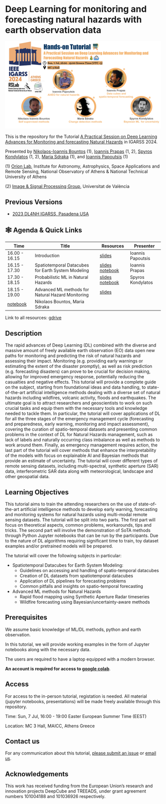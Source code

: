 # Deep Learning for monitoring and forecasting natural hazards with earth observation data

![cover_photo](/static/igarss_2024_dl4nh_cover.jpg)

This is the repository for the Tutorial [A Practical Session on Deep Learning Advances for Monitoring and forecasting Natural Hazards](https://www.2024.ieeeigarss.org/tutorials.php#tut6) in IGARSS 2024.

Presented by [Nikolaos-Ioannis Bountos](https://ngbountos.github.io/) (1), [Ioannis Prapas](https://iprapas.github.io) (1, 2), [Spyros Kondylatos](https://github.com/skondylatos/) (1, 2), [Maria Sdraka](https://github.com/paren8esis/) (1), and [Ioannis Papoutsis](https://scholar.google.gr/citations?user=46cBUO8AAAAJ) (1) 

(1) [Orion Lab](http://orionlab.space.noa.gr/), Institute for Astronomy, Astrophysics, Space Applications and Remote Sensing, National Observatory of Athens & National Technical University of Athens

(2) [Image & Signal Processing Group](https://isp.uv.es/), Universitat de València

## Previous Versions

* [2023 DL4NH IGARSS, Pasadena USA](https://github.com/Orion-AI-Lab/igarss23_DL4NH)

## 🕸️ Agenda & Quick Links

| Time          | Title          | Resources                       | Presenter         |
|---------------|----------------|---------------------------------|-------------------|
| 16.00 - 16.15   | Introduction   | [slides](https://docs.google.com/presentation/d/13lw30timAkBxFZdK5bjuVf9pnPOJC3Ut/edit?usp=drive_link&ouid=103666319609428787109&rtpof=true&sd=true)                | Ioannis Papoutsis |
| 16.15 - 17.30  | Spatiotemporal Datacubes for Earth System Modeling | [slides](https://docs.google.com/presentation/d/15KGojGurKJSj3t9N48wKMCVtxVSbSHaN2VboDnwtlDA/edit?usp=drive_link) [notebook](https://colab.research.google.com/drive/1NY-a5cYLLfMwrTFigY5VczKym849MkN4?usp=drive_link)  | Ioannis Prapas    |
| 17.30 - 18.15 |  Probabilistic ML in Natural Hazards| [slides](https://docs.google.com/presentation/d/124t5D4tZQ__1geiqZadOMB-OgobOUAU6_fHdCrjYaN0/edit#slide=id.p) [notebook](https://colab.research.google.com/drive/1zCruqMbsoQkLWX8UEnt_RnBDQEfBjsdq?usp=drive_link)  | Spyros Kondylatos |
| 18.15 - 19.00 | Advanced ML methods for Natural Hazard Monitoring | [slides]()
[notebook](https://drive.google.com/file/d/1uPJv3sqboHExOem9X2q_mzPqfIqeodzk/view?usp=drive_link)                | Nikolaos Bountos, Maria Sdraka  |

Link to all resources: [gdrive](https://drive.google.com/drive/folders/1kKqHuIQkoLPwgrR3DTbY-ZkRv8CCYM46?usp=drive_link)

## Description

The rapid advances of Deep Learning (DL) combined with the diverse and massive amount of freely available earth observation (EO) data open new paths for monitoring and predicting the risk of natural hazards and assessing their impact. Monitoring (e.g. providing early warnings or estimating the extent of the disaster promptly), as well as risk prediction (e.g. forecasting disasters) can prove to be crucial for decision making, allowing for improved emergency response, potentially reducing the casualties and negative effects. This tutorial will provide a complete guide on the subject, starting from foundational ideas and data handling, to state-of-the-art artificial intelligence methods dealing with a diverse set of natural hazards including wildfires, volcanic activity, floods and earthquakes. The ultimate goal is to attract researchers and geoscientists to work on such crucial tasks and equip them with the necessary tools and knowledge needed to tackle them. In particular, the tutorial will cover applications of DL for all the three stages of the emergency management cycle (forecasting and preparedness, early warning, monitoring and impact assessment), covering the curation of spatio-temporal datasets and presenting common problems in the context of DL for Natural Hazards management, such as lack of labels and naturally occurring class imbalance as well as methods to work around them. Finally, as emergency management requires action, the last part of the tutorial will cover methods that enhance the interpretability of the models with focus on explainable AI and Bayesian methods that provide an estimate of uncertainty. The tutorial will cover different types of remote sensing datasets, including multi-spectral, synthetic aperture (SAR) data, interferometric SAR data along with meteorological, landscape and other geospatial data.

## Learning Objectives

This tutorial aims to train the attending researchers on the use of state-of-the-art artificial intelligence methods to develop early warning, forecasting and monitoring systems for natural hazards using multi-modal remote sensing datasets. The tutorial will be split into two parts. The first part will focus on theoretical aspects, common problems, workarounds, tips and tricks. The second part will involve the demonstration of SoTA methods through Python Jupyter notebooks that can be run by the participants. Due to the nature of DL algorithms requiring significant time to train, toy dataset examples and/or pretrained models will be prepared.

The tutorial will cover the following subjects in particular:

* Spatiotemporal Datacubes for Earth System Modeling:
	* Guidelines on accessing and handling of spatio-temporal datacubes
	* Creation of DL datasets from spatiotemporal datacubes
	* Application of DL pipelines for forecasting problems
	* Common pitfalls and insights on spatio-temporal forecasting
* Advanced ML methods for Natural Hazards
	* Rapid flood mapping using Synthetic Aperture Radar timeseries
	* Wildfire forecasting using Bayesian/uncertainty-aware methods


## Prerequisites

We assume basic knowledge of ML/DL methods, python and earth observation.

In this tutorial, we will provide working examples in the form of Jupyter notebooks along with the necessary data. 

The users are required to have a laptop equipped with a modern browser. 

**An account is required for access to [google colab](https://colab.research.google.com)**.

## Access 

For access to the in-person tutorial, registation is needed. All material (jupyter notebooks, presentations) will be made freely available through this repository.

Time: Sun, 7 Jul, 16:00 - 19:00 Easter European Summer Time (EEST)

Location: MC 3 Hall, MAICC, Athens Greece 

## Contact us 

For any communication about this tutorial, [please submit an issue](https://github.com/Orion-AI-Lab/igarss23_DL4NH/issues/new/choose) or [email us](mailto:ipapoutsis@noa.gr).

## Acknowledgements

This work has received funding from the European Union’s research and innovation projects DeepCube and TREEADS, under grant agreement numbers 101004188 and 101036926 respectively.
